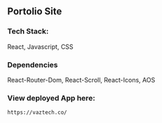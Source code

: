 ## Portolio Site

### Tech Stack:

React, Javascript, CSS

### Dependencies

React-Router-Dom, React-Scroll, React-Icons, AOS

### View deployed App here:

```
https://vaztech.co/
```
